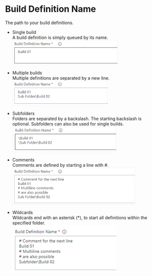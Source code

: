 # Build Definition Name

The path to your build definitions.

* Single build  
A build definition is simply queued by its name.  
![Single build configuration](images/config_build_definition_01.png "Single build configuration")

* Multiple builds  
Multiple definitions are separated by a new line.  
![Multiple builds configuration](images/config_build_definition_02.png "Multiple builds configuration")

* Subfolders  
Folders are separated by a backslash. The starting backslash is optional. Subfolders can also be used for single builds.  
![Subfolders configuration](images/config_build_definition_03.png "Subfolders configuration")

* Comments  
Comments are defined by starting a line with #.  
![Comments configuration](images/config_build_definition_06.png "Comments configuration")

* Wildcards  
Wildcards end with an asterisk (*), to start all definitions within the specified folder.  
![Wildcard configuration](images/config_build_definition_07.png "Wildcard configuration")

